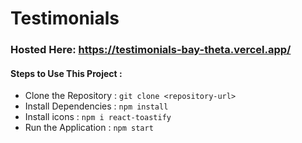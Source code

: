 # Testimonials
### Hosted Here: https://testimonials-bay-theta.vercel.app/
#### Steps to Use This Project :
* Clone the Repository : `git clone <repository-url>`
* Install Dependencies : `npm install`
* Install icons : `npm i react-toastify`
* Run the Application  : `npm start`
